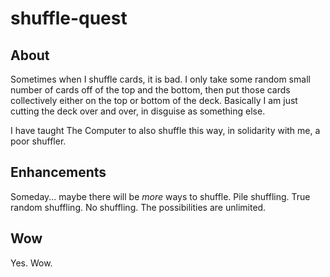 # shuffle-quest

## About
Sometimes when I shuffle cards, it is bad. I only take some random small number of cards off of the top and the bottom, then put those cards collectively either on the top or bottom of the deck. Basically I am just cutting the deck over and over, in disguise as something else.

I have taught The Computer to also shuffle this way, in solidarity with me, a poor shuffler.

## Enhancements
Someday... maybe there will be *more* ways to shuffle. Pile shuffling. True random shuffling. No shuffling. The possibilities are unlimited.

## Wow
Yes. Wow.
